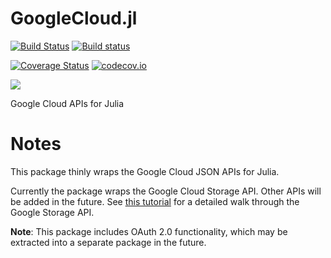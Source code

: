 # GoogleCloud.jl

[![Build Status](https://travis-ci.org/juliacloud/GoogleCloud.jl.svg?branch=master)](https://travis-ci.org/juliacloud/GoogleCloud.jl)
[![Build status](https://ci.appveyor.com/api/projects/status/itmgxkcc75m9ulqd?svg=true)](https://ci.appveyor.com/project/JoshBode/googlecloud-jl)

[![Coverage Status](https://coveralls.io/repos/github/juliacloud/GoogleCloud.jl/badge.svg?branch=master)](https://coveralls.io/github/juliacloud/GoogleCloud.jl?branch=master)
[![codecov.io](http://codecov.io/github/juliacloud/GoogleCloud.jl/coverage.svg?branch=master)](http://codecov.io/github/juliacloud/GoogleCloud.jl?branch=master)

[![](https://img.shields.io/badge/docs-latest-blue.svg)](https://juliacloud.github.io/GoogleCloud.jl/latest)

Google Cloud APIs for Julia


# Notes

This package thinly wraps the Google Cloud JSON APIs for Julia.

Currently the package wraps the Google Cloud Storage API. Other APIs will be added in the future. See [this tutorial](https://juliacloud.github.io/GoogleCloud.jl/latest) for a detailed walk through the Google Storage API.

**Note**: This package includes OAuth 2.0 functionality, which may be extracted into a separate package in the future.
